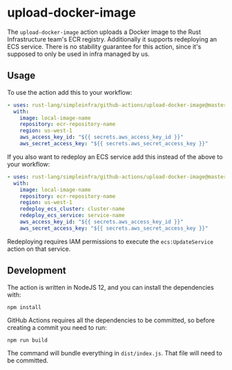 # upload-docker-image

The `upload-docker-image` action uploads a Docker image to the Rust
Infrastructure team's ECR registry. Additionally it supports redeploying an ECS
service. There is no stability guarantee for this action, since it's supposed
to only be used in infra managed by us.

## Usage

To use the action add this to your workflow:

```yaml
- uses: rust-lang/simpleinfra/github-actions/upload-docker-image@master
  with:
    image: local-image-name
    repository: ecr-repository-name
    region: us-west-1
    aws_access_key_id: "${{ secrets.aws_access_key_id }}"
    aws_secret_access_key: "${{ secrets.aws_secret_access_key }}"
```

If you also want to redeploy an ECS service add this instead of the above to
your workflow:

```yaml
- uses: rust-lang/simpleinfra/github-actions/upload-docker-image@master
  with:
    image: local-image-name
    repository: ecr-repository-name
    region: us-west-1
    redeploy_ecs_cluster: cluster-name
    redeploy_ecs_service: service-name
    aws_access_key_id: "${{ secrets.aws_access_key_id }}"
    aws_secret_access_key: "${{ secrets.aws_secret_access_key }}"
```

Redeploying requires IAM permissions to execute the `ecs:UpdateService` action
on that service.

## Development

The action is written in NodeJS 12, and you can install the dependencies with:

```
npm install
```

GitHub Actions requires all the dependencies to be committed, so before
creating a commit you need to run:

```
npm run build
```

The command will bundle everything in `dist/index.js`. That file will need to
be committed.
